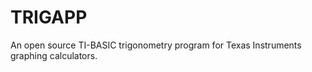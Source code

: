 TRIGAPP
=======

An open source TI-BASIC trigonometry program for Texas Instruments graphing calculators.
